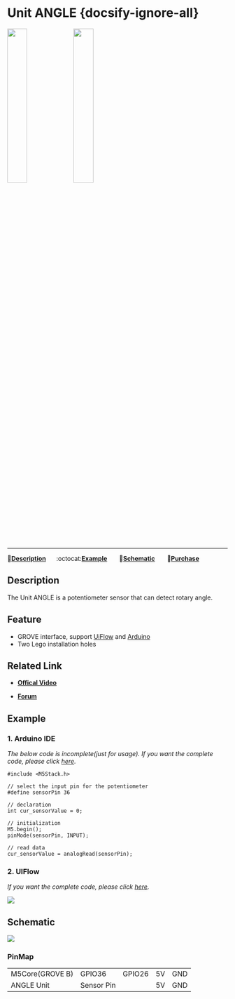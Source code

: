 # Unit ANGLE {docsify-ignore-all}

<img src="assets/img/product_pics/unit/M5GO_Unit_angle.png" width="30%" height="30%"><img src="assets/img/product_pics/unit/unit_angle_grove_b.png" width="30%" height="30%">

***

:memo:**[Description](#Description)**&nbsp;&nbsp;&nbsp;&nbsp;&nbsp;&nbsp;:octocat:**[Example](#Example)**&nbsp;&nbsp;&nbsp;&nbsp;&nbsp;&nbsp; :electric_plug:**[Schematic](#Schematic)** &nbsp;&nbsp;&nbsp;&nbsp;&nbsp;&nbsp;🛒**[Purchase](https://www.aliexpress.com/store/product/M5Stack-Official-Mini-Angle-Unit-Potentiometer-Inside-Resistance-Adjustable-GPIO-GROVE-Co-n-nec-to-r/3226069_32931834705.html?spm=a2g1y.12024536.productList_5885013.subject_18)**

## Description

The Unit ANGLE is a potentiometer sensor that can detect rotary
angle.

## Feature

-  GROVE interface, support [UiFlow](http://flow.m5stack.com) and [Arduino](http://www.arduino.cc)
-  Two Lego installation holes

## Related Link

- **[Offical Video](https://www.youtube.com/channel/UCozgFVglWYQXbvTmGyS739w)**

- **[Forum](http://forum.m5stack.com/)**

## Example

### 1. Arduino IDE

*The below code is incomplete(just for usage). If you want the complete code, please click [here](https://github.com/m5stack/M5-ProductExampleCodes/tree/master/Unit/ANGLE/Arduino).*

```arduino
#include <M5Stack.h>

// select the input pin for the potentiometer
#define sensorPin 36

// declaration
int cur_sensorValue = 0;

// initialization
M5.begin();
pinMode(sensorPin, INPUT);

// read data
cur_sensorValue = analogRead(sensorPin);
```

### 2. UIFlow

*If you want the complete code, please click [here](https://github.com/m5stack/M5-ProductExampleCodes/tree/master/Unit/ANGLE/UIFlow).*

<img src="assets/img/product_pics/unit/unit_example/ANGLE/example_unit_angle_03.png">

## Schematic

<img src="assets/img/product_pics/unit/angle_sch.png">

### PinMap

<table>
 <tr><td>M5Core(GROVE B)</td><td>GPIO36</td><td>GPIO26</td><td>5V</td><td>GND</td></tr>
 <tr><td>ANGLE Unit</td><td>Sensor Pin</td><td> </td><td>5V</td><td>GND</td></tr>
</table>